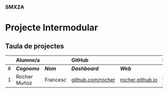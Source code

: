 ### SMX2A

# Projecte Intermodular

## Taula de projectes

|    | Alumne/a      |           | GitHub                                         |                                              | Projecte                                     |
|:--:|:--------------|:----------|:-----------------------------------------------|:---------------------------------------------|:---------------------------------------------|
| #  | **_Cognoms_** | **_Nom_** | **_Dashboard_**                                | **_Web_**                                    | **_Web_**                                    |
| 1  | Rocher Muñoz  | Francesc  | [github.com/rocher](https://github.com/rocher) | [rocher.github.io](https://rocher.github.io) | [La FUSTA](http://lafusta.endinahosting.com) |
